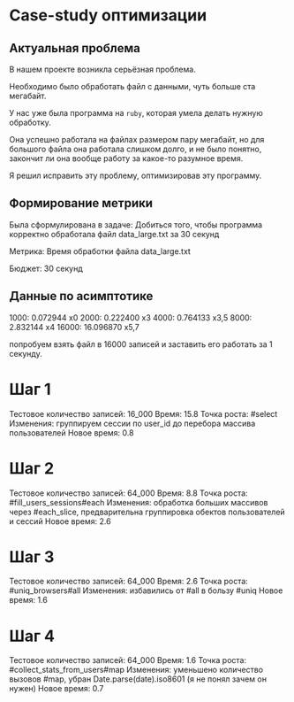 # Case-study оптимизации

## Актуальная проблема
В нашем проекте возникла серьёзная проблема.

Необходимо было обработать файл с данными, чуть больше ста мегабайт.

У нас уже была программа на `ruby`, которая умела делать нужную обработку.

Она успешно работала на файлах размером пару мегабайт, но для большого файла она работала слишком долго, и не было понятно, закончит ли она вообще работу за какое-то разумное время.

Я решил исправить эту проблему, оптимизировав эту программу.

## Формирование метрики

Была сформулирована в задаче:
Добиться того, чтобы программа корректно обработала файл data_large.txt за 30 секунд

Метрика: Время обработки файла data_large.txt

Бюджет: 30 секунд

## Данные по асимптотике

1000: 0.072944 x0
2000: 0.222400 x3
4000: 0.764133 x3,5
8000: 2.832144 x4
16000: 16.096870 x5,7

попробуем взять файл в 16000 записей и заставить его работать за 1 секунду.

# Шаг 1

Тестовое количество записей: 16_000
Время: 15.8
Точка роста: #select
Изменения: группируем сессии по user_id до перебора массива пользователей
Новое время:  0.8

# Шаг 2

Тестовое количество записей: 64_000
Время: 8.8
Точка роста: #fill_users_sessions#each
Изменения: обработка больших массивов через #each_slice, предварительна группировка обектов пользователей и сессий
Новое время: 2.6

# Шаг 3

Тестовое количество записей: 64_000
Время: 2.6
Точка роста: #uniq_browsers#all
Изменения: избавились от #all в бользу #uniq
Новое время: 1.6

# Шаг 4

Тестовое количество записей: 64_000
Время: 1.6
Точка роста: #collect_stats_from_users#map
Изменения: уменьшено количество вызовов #map, убран Date.parse(date).iso8601 (я не понял зачем он нужен)
Новое время: 0.7
